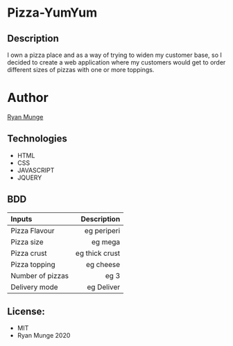 # Pizza-YumYum

## Description

I own a pizza place and as a way of trying to widen my customer base, so I decided to create a web application where my customers would get to order different sizes of pizzas with one or more toppings. 

# Author
[Ryan Munge](https://github.com/ryan-ryu8/Pizza-YumYum.git)

## Technologies
 * HTML
 * CSS
 * JAVASCRIPT
 * JQUERY
 
 ## BDD
 
Inputs |	Description 
|:---    |            ---:  |
Pizza Flavour |	eg periperi |
Pizza size |	eg mega |
Pizza crust |	eg thick crust |
Pizza topping |	eg cheese |
Number of pizzas |	eg 3 |
Delivery mode |	eg Deliver |
 
## License:
 * MIT
 * Ryan Munge 2020
 
